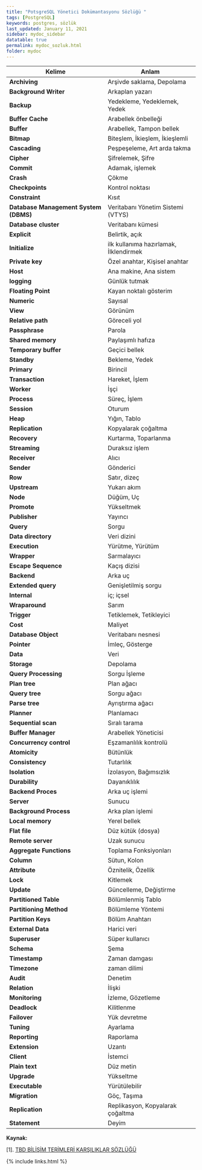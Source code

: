 ```yaml
---
title: "PotsgreSQL Yönetici Dokümantasyonu Sözlüğü "
tags: [PostgreSQL]
keywords: postgres, sözlük
last_updated: January 11, 2021
sidebar: mydoc_sidebar
datatable: true
permalink: mydoc_sozluk.html
folder: mydoc
---
```


<div class="datatable-begin"></div>

Kelime | Anlam |
------- | ------------|
**Archiving** | Arşivde saklama, Depolama |
**Background Writer** | Arkaplan yazarı |
**Backup** | Yedekleme, Yedeklemek, Yedek |
**Buffer Cache** | Arabellek önbelleği |
**Buffer** | Arabellek, Tampon bellek |
**Bitmap** | Biteşlem, İkieşlem, İkieşlemli |
**Cascading** | Peşpeşeleme, Art arda takma |
**Cipher** | Şifrelemek, Şifre |
**Commit** | Adamak, işlemek |
**Crash** | Çökme |
**Checkpoints** | Kontrol noktası |
**Constraint** | Kısıt |
**Database Management System (DBMS)** | Veritabanı Yönetim Sistemi (VTYS) |
**Database cluster** | Veritabanı kümesi |
**Explicit** | Belirtik, açık |
**Initialize** | ilk kullanıma hazırlamak, İlklendirmek |
**Private key** | Özel anahtar, Kişisel anahtar |
**Host** | Ana makine, Ana sistem |
**logging** | Günlük tutmak |
**Floating Point** | Kayan noktalı gösterim |
**Numeric** | Sayısal |
**View** | Görünüm |
**Relative path** | Göreceli yol |
**Passphrase** | Parola |
**Shared memory** | Paylaşımlı hafıza |
**Temporary buffer** | Geçici bellek |
**Standby** | Bekleme, Yedek |
**Primary** | Birincil |
**Transaction** | Hareket, İşlem |
**Worker** | İşçi |
**Process** | Süreç, İşlem |
**Session** | Oturum |
**Heap** | Yığın, Tablo |
**Replication** | Kopyalarak çoğaltma |
**Recovery** | Kurtarma, Toparlanma |
**Streaming** | Duraksız işlem |
**Receiver** | Alıcı |
**Sender** | Gönderici |
**Row** | Satır, dizeç |
**Upstream** | Yukarı akım |
**Node** | Düğüm, Uç |
**Promote** | Yükseltmek |
**Publisher** | Yayıncı |
**Query** | Sorgu |
**Data directory** | Veri dizini |
**Execution** | Yürütme, Yürütüm |
**Wrapper** | Sarmalayıcı |
**Escape Sequence** | Kaçış dizisi |
**Backend** | Arka uç |
**Extended query** | Genişletilmiş sorgu |
**Internal** | iç; içsel |
**Wraparound** | Sarım |
**Trigger** | Tetiklemek, Tetikleyici |
**Cost** | Maliyet |
**Database Object** | Veritabanı nesnesi |
**Pointer** | İmleç, Gösterge |
**Data** | Veri |
**Storage** | Depolama |
**Query Processing** | Sorgu İşleme |
**Plan tree** | Plan ağacı |
**Query tree** | Sorgu ağacı |
**Parse tree** | Ayrıştırma ağacı |
**Planner** | Planlamacı |
**Sequential scan** | Sıralı tarama |
**Buffer Manager** | Arabellek Yöneticisi |
**Concurrency control** | Eşzamanlılık kontrolü |
**Atomicity** | Bütünlük |
**Consistency** | Tutarlılık |
**Isolation** | İzolasyon, Bağımsızlık |
**Durability** | Dayanıklılık |
**Backend Proces** | Arka uç işlemi |
**Server** | Sunucu |
**Background Process** | Arka plan işlemi |
**Local memory** | Yerel bellek |
**Flat file** | Düz kütük (dosya) |
**Remote server** | Uzak sunucu |
**Aggregate Functions** | Toplama Fonksiyonları |
**Column** | Sütun, Kolon |
**Attribute** | Öznitelik, Özellik |
**Lock** | Kitlemek |
**Update** | Güncelleme, Değiştirme |
**Partitioned Table** | Bölümlenmiş Tablo |
**Partitioning Method** | Bölümleme Yöntemi |
**Partition Keys** | Bölüm Anahtarı |
**External Data** | Harici veri |
**Superuser** | Süper kullanıcı |
**Schema** | Şema |
**Timestamp** | Zaman damgası |
**Timezone** | zaman dilimi |
**Audit** | Denetim |
**Relation** | İlişki |
**Monitoring** | İzleme, Gözetleme |
**Deadlock** | Kilitlenme |
**Failover** | Yük devretme |
**Tuning** | Ayarlama |
**Reporting** | Raporlama |
**Extension** | Uzantı |
**Client** | İstemci |
**Plain text** | Düz metin |
**Upgrade** | Yükseltme |
**Executable** | Yürütülebilir |
**Migration** | Göç, Taşıma |
**Replication** | Replikasyon, Kopyalarak çoğaltma |
**Statement** | Deyim |

<div class="datatable-end"></div>

**Kaynak:**

[1]. [TBD BİLİŞİM TERİMLERİ KARŞILIKLAR SÖZLÜĞÜ](https://eski.tbd.org.tr/index.php?sayfa=sozluk&mi1&tipi=ara&harf=A&arama=statement)

{% include links.html %}
